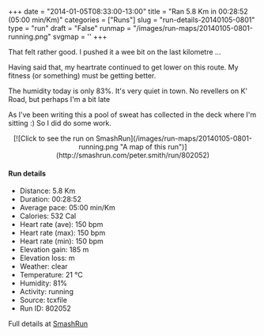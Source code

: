 +++
date = "2014-01-05T08:33:00-13:00"
title = "Ran 5.8 Km in 00:28:52 (05:00 min/Km)"
categories = ["Runs"]
slug = "run-details-20140105-0801"
type = "run"
draft = "False"
runmap = "/images/run-maps/20140105-0801-running.png"
svgmap = '<polyline points="93 48, 99 37, 100 33, 87 30, 67 37, 38 60, 37 61, 12 69, 9 70, 1 66, 0 64, 1 63, 3 63, 6 59, 24 48, 49 32, 52 32, 64 39, 72 35, 85 31, 92 34, 100 33, 98 39">'
+++

That felt rather good. I pushed it a wee bit on the last kilometre ... 

Having said that, my heartrate continued to get lower on this route. My fitness (or something) must be getting better.  

The humidity today is only 83%. It's very quiet in town. No revellers on K' Road, but perhaps I'm a bit late 

As I've been writing this a pool of sweat has collected in the deck where I'm sitting :)  So I did do some work. 




<!--more-->

<center>
[![Click to see the run on SmashRun](/images/run-maps/20140105-0801-running.png "A map of this run")](http://smashrun.com/peter.smith/run/802052)
</center>

#### Run details

* Distance: 5.8 Km
* Duration: 00:28:52
* Average pace: 05:00 min/Km
* Calories: 532 Cal
* Heart rate (ave): 150 bpm
* Heart rate (max): 150 bpm
* Heart rate (min): 150 bpm
* Elevation gain: 185 m
* Elevation loss:  m
* Weather: clear
* Temperature: 21 &deg;C
* Humidity: 81%
* Activity: running
* Source: tcxfile
* Run ID: 802052

Full details at [SmashRun](http://smashrun.com/peter.smith/run/802052)